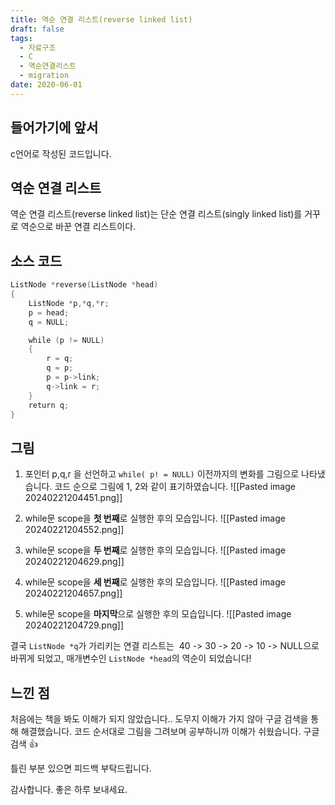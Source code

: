 ```yaml
---
title: 역순 연결 리스트(reverse linked list)
draft: false
tags:
  - 자료구조
  - C
  - 역순연결리스트
  - migration
date: 2020-06-01
---
```


## 들어가기에 앞서

c언어로 작성된 코드입니다.

## 역순 연결 리스트

역순 연결 리스트(reverse linked list)는 단순 연결 리스트(singly linked list)를 거꾸로 역순으로 바꾼 연결 리스트이다.

## 소스 코드

```c
ListNode *reverse(ListNode *head)
{
    ListNode *p,*q,*r;
    p = head;
    q = NULL;

    while (p != NULL)
    {
        r = q;
        q = p;
        p = p->link;
        q->link = r;
    }
    return q;
}
```

## 그림

1. 포인터 p,q,r 을 선언하고 `while( p! = NULL)` 이전까지의 변화를 그림으로 나타냈습니다. 코드 순으로 그림에 1, 2와 같이 표기하였습니다.
   ![[Pasted image 20240221204451.png]]

2. while문 scope을 **첫 번째**로 실행한 후의 모습입니다.
   ![[Pasted image 20240221204552.png]]

3. while문 scope을 **두 번째**로 실행한 후의 모습입니다.
   ![[Pasted image 20240221204629.png]]

4. while문 scope을 **세 번째**로 실행한 후의 모습입니다.
   ![[Pasted image 20240221204657.png]]

5. while문 scope을 **마지막**으로 실행한 후의 모습입니다.
   ![[Pasted image 20240221204729.png]]

결국 `ListNode *q`가 가리키는 연결 리스트는  40 -> 30 -> 20 -> 10 -> NULL으로 바뀌게 되었고, 매개변수인 `ListNode *head`의 역순이 되었습니다!

## 느낀 점

처음에는 책을 봐도 이해가 되지 않았습니다.. 도무지 이해가 가지 않아 구글 검색을 통해 해결했습니다. 코드 순서대로 그림을 그려보며 공부하니까 이해가 쉬웠습니다. 구글 검색 👍

틀린 부분 있으면 피드백 부탁드립니다.

감사합니다. 좋은 하루 보내세요.

